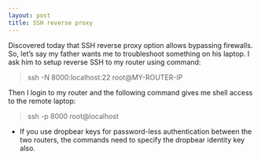 ```yaml
---
layout: post
title: SSH reverse proxy
---
```


Discovered today that SSH reverse proxy option allows bypassing firewalls. So, let’s say my father wants me to troubleshoot something on his laptop. I ask him to setup reverse SSH to my router using command:

>    ssh -N 8000:localhost:22 root@MY-ROUTER-IP

Then I login to my router and the following command gives me shell access to the remote laptop:

>    ssh -p 8000 root@localhost

* If you use dropbear keys for password-less authentication between the two routers, the commands need to specify the dropbear identity key also.

